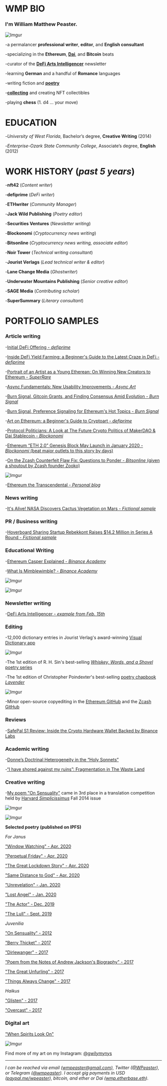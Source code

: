 # <b>WMP BIO</b>

### I'm <b>William Matthew Peaster.</b>

![Imgur](https://i.imgur.com/COmcG3F.jpg)

-a permalancer <b>professional writer</b>, <b>editor</b>, and <b>English consultant</b>

-specializing in the <b>Ethereum</b>, [<b>Dai</b>](https://github.com/apbendi/use-dai#freelancers), and <b>Bitcoin</b> beats

-curator of the [<b>DeFi Arts Intelligencer</b>](https://artsdefi.substack.com/) newsletter

-learning <b>German</b> and a handful of <b>Romance</b> languages

-writing fiction and <b>[poetry](http://wmpeaster.eth.link/)</b>

-[<b>collecting</b>](https://superrare.co/wmpeaster) and creating NFT collectibles

-playing <b>chess</b> (1. d4 ... your move)

# <b>EDUCATION</b> 

-<i>University of West Florida</i>, Bachelor’s degree, <b>Creative Writing</b> (2014)

-<i>Enterprise-Ozark State Community College</i>, Associate’s degree, <b>English</b> (2012)

# <b>WORK HISTORY (<i>past 5 years</i>)</b>

-<b>nft42</b> (<i>Content writer</i>)

-<b>defiprime</b> (<i>DeFi writer</i>)

-<b>ETHwriter</b> (<i>Community Manager</i>)

-<b>Jack Wild Publishing</b> (<i>Poetry editor</i>)

-<b>Securities Ventures</b> (<i>Newsletter writing</i>)

-<b>Blockonomi</b> (<i>Cryptocurrency news writing</i>)

-<b>Bitsonline</b> (<i>Cryptocurrency news writing, associate editor</i>)

-<b>Noir Tower</b> (<i>Technical writing consultant</i>)

-<b>Jourist Verlags</b> (<i>Lead technical writer & editor</i>)

-<b>Lane Change Media</b> (<i>Ghostwriter</i>)

-<b>Underwater Mountains Publishing</b> (<i>Senior creative editor</i>)

-<b>SAGE Media</b> (<i>Contributing scholar</i>)

-<b>SuperSummary</b> (<i>Literary consultant</i>)

# <b>PORTFOLIO SAMPLES</b>

### Article writing

-[Initial DeFi Offering - *defiprime*](https://defiprime.com/initial-defi-offering)

-[Inside DeFi Yield Farming: a Beginner's Guide to the Latest Craze in DeFi - *defiprime*](https://defiprime.com/defi-yield-farming)

-[Portrait of an Artist as a Young Etherean: On Winning New Creators to Ethereum - *SuperRare*](https://editorial.superrare.co/2020/05/28/portrait-of-an-artist-as-a-young-etherean-on-winning-new-creators-to-ethereum/)

-[Async Fundamentals: New Usability Improvements - *Async Art*](https://beta.cent.co/+xan9ik)

-[Burn Signal, Gitcoin Grants, and Finding Consensus Amid Evolution - *Burn Signal*](https://blog.burnsignal.io/burn-signal-gitcoin-grants/)

-[Burn Signal, Preference Signaling for Ethereum's Hot Topics - *Burn Signal*](https://blog.burnsignal.io/signaling-for-ethereums-hot-topics/)

-[Art on Ethereum: a Beginner's Guide to Cryptoart - *defiprime*](https://defiprime.com/cryptoart-on-ethereum)

-[Protocol Politicians: A Look at The Future Crypto Politics of MakerDAO & Dai Stablecoin - *Blockonomi*](https://blockonomi.com/protocol-politicians-makerdao-dai/)

-[Ethereum “ETH 2.0” Genesis Block May Launch in January 2020 - *Blockonomi* (beat major outlets to this story by days)](https://blockonomi.com/ethereum-eth-2-0-genesis-block-january-2020/)

-[On the Zcash Counterfeit Flaw Fix: Questions to Ponder - *Bitsonline* (given a shoutout by Zcash founder Zooko)](https://twitter.com/zooko/status/1092911343932399616)

![Imgur](https://i.imgur.com/XT2h6Rk.png)

-[Ethereum the Transcendental - *Personal blog*](https://medium.com/@wmpeaster/ethereum-the-transcendental-c4f536d9f263)

### News writing

-[It's Alive! NASA Discovers Cactus Vegetation on Mars - *Fictional sample*](https://docs.google.com/document/d/1M7UYwm00dmz6CxSe767VcmhS_60komtyc-Im_vwThys/edit?usp=sharing)

### PR / Business writing

-[Hoverboard Sharing Startup Rebekkont Raises $14.2 Million in Series A Round - *Fictional sample*](https://docs.google.com/document/d/1FKD-yPk7upIheQU5oNW9FhwLHCc0HGR1QOiUvbzQOik/edit?usp=sharing)

### Educational Writing

-[Ethereum Casper Explained - *Binance Academy*](https://www.binance.vision/blockchain/ethereum-casper-explained)

-[What Is Mimblewimble? - *Binance Academy*](https://www.binance.vision/blockchain/what-is-mimblewimble)

![Imgur](https://i.imgur.com/0UkU6Ls.png)

![Imgur](https://i.imgur.com/SQVd74h.png)

### Newsletter writing

-[DeFi Arts Intelligencer - *example from Feb. 15th*](https://artsdefi.substack.com/p/defi-arts-intelligencer-feb-15th)

### Editing 

-12,000 dictionary entries in Jourist Verlag's award-winning [Visual Dictionary app](https://www.jourist.com/product/jourist-visual-dictionary/)

![Imgur](https://i.imgur.com/cwSMasm.png)

-The 1st edition of R. H. Sin's best-selling [*Whiskey, Words, and a Shovel* poetry series](https://www.amazon.com/Whiskey-Words-Shovel-R-Sin/dp/1682410188/ref=sr_1_7?keywords=whiskey+words+%26&qid=1562342956&s=books&sr=1-7)

-The 1st edition of Christopher Poindexter's best-selling [poetry chapbook *Lavender*](https://www.amazon.com/Lavender-Christopher-Poindexter/dp/168241129X/ref=pd_rhf_dp_p_img_2?_encoding=UTF8&psc=1&refRID=8D50EBD5E9VZ6C08QFGA
)

![Imgur](https://i.imgur.com/eyFYODP.png)

-Minor open-source copyediting in the [Ethereum GitHub](https://github.com/ethereum/eth2.0-specs/pull/848) and the [Zcash GitHub](https://github.com/zcash/zcash/pull/3927)

### Reviews

-[SafePal S1 Review: Inside the Crypto Hardware Wallet Backed by Binance Labs](https://bitsonline.com/safepal-s1-review/)

### Academic writing

-[Donne’s Doctrinal Heterogeneity in the “Holy Sonnets”](https://www.academia.edu/33744926/John_Donne_s_Doctrinal_Heterogeneity_in_the_Holy_Sonnets_)

-[“I have shored against my ruins”: Fragmentation in The Waste Land](https://www.academia.edu/33744927/_I_have_shored_against_my_ruins_Fragmentation_in_T._S._Eliots_The_Waste_Land)

### Creative writing

-[My poem "On Sensuality"](https://gateway.temporal.cloud/ipfs/QmSGcw5BkpFxoaiqUQavpKFVEHDiYLH1cHDxZbfyJCKYwN) came in 3rd place in a translation competition held by [Harvard *Simplicissimus*](https://issuu.com/simplicissimusjournal/docs/simpl_f14_german_web/28) Fall 2014 issue

![Imgur](https://i.imgur.com/8ydLuuZ.png)

![Imgur](https://i.imgur.com/OBYuzji.png)

<b>Selected poetry (published on IPFS)</b>

*For Janus*

["Window Watching" - Apr. 2020](https://gateway.temporal.cloud/ipfs/QmWoin77QhH8ixT2naBP7nAGQ63CiLiCzJKRL7dtpHnhjR)

["Perpetual Friday" - Apr. 2020](https://gateway.temporal.cloud/ipfs/QmYmxQkrW5JuEbsp3ZVniaK6XsHGS5xYjWnMAjWxiW9NpV)

["The Great Lockdown Story" - Apr. 2020](https://gateway.temporal.cloud/ipfs/Qmf5htCkNu33tL1JEEgy5eWwnYLgPJ9McW71d3E2pYx1yC)

["Same Distance to God" - Apr. 2020](https://gateway.temporal.cloud/ipfs/QmfUvXXQjkq6LjkDPt5c7RGdmvatXGh3KHPiePFEaaun68)

["Unrevelation" - Jan. 2020](https://gateway.temporal.cloud/ipfs/QmbCww7ZtBexUrXn8K1Jz8gwpJfHJ1V1mFTjzupzGbj38v)

["Lost Angel" - Jan. 2020](https://gateway.temporal.cloud/ipfs/QmYrKcXvLvaVUpE78AojkMeGDaYHLX4Knc8RwCayD7Wsy1)

["The Actor" - Dec. 2019](https://gateway.temporal.cloud/ipfs/QmfZR7VewLvHqfSsrBAw7VYo3o33ptSLEcsw97yJzSNqMr)

["The Lull" - Sept. 2019](https://gateway.temporal.cloud/ipfs/Qmd13JqXdcxxTmgm8UkAAdMHiCmaCKvbbVxef6UZvwBMGr)

*Juvenilia*

["On Sensuality" - 2012](https://gateway.temporal.cloud/ipfs/QmSGcw5BkpFxoaiqUQavpKFVEHDiYLH1cHDxZbfyJCKYwN)

["Berry Thicket" - 2017](https://gateway.temporal.cloud/ipfs/QmQ2j2fCUWWqxYkL5zYHLAN5UDyWegixPv1kHp6JyLYpYc)

["Dirlewanger" - 2017](https://gateway.temporal.cloud/ipfs/QmUn9zmiFPserG2EwTk8wE3AwE6EV8x29HTSbpmndpoxoJ)

["Poem from the Notes of Andrew Jackson's Biography" - 2017](https://gateway.temporal.cloud/ipfs/QmZzrnCjAJAMeuc6E5g3YzjFqh2d2V3LtCaXV6meGQejsY)

["The Great Unfurling" - 2017](https://gateway.temporal.cloud/ipfs/QmUTwhTDBois3WpXajeUgGXAErrq7ankWBuAFNmFeFYSJP)

["Things Always Change" - 2017](https://gateway.temporal.cloud/ipfs/QmQYwBym8p4zD8SPQf6R47fub18E3nGJTyWEpZZF721E5L)

*Haikus*

["Glisten" - 2017](https://gateway.temporal.cloud/ipfs/QmWNXvPn7d2JUp4ViC8frn7qRvHqydaJGFBmb6Afi3c9rG)

["Overcast" - 2017](https://gateway.temporal.cloud/ipfs/QmNuJc7JXxhAaLFs9aMmCShAX5tquFUj7bZp11A2EWfps2)

### Digital art

["When Spirits Look On"](https://imgur.com/qnTcm4b)

![Imgur](https://i.imgur.com/qnTcm4b.jpg)


Find more of my art on my Instagram: [@gwilymynys](https://www.instagram.com/gwilymynys/)

***

*I can be reached via email (wmpeaster@gmail.com), Twitter ([@WPeaster](https://twitter.com/WPeaster)), or Telegram ([@wmpeaster](https://web.telegram.org/#/im?p=@wmpeaster)). I accept gig payments in USD ([paypal.me/wpeaster](paypal.me/wpeaster)), bitcoin, and ether or Dai ([wmp.etherbase.eth](https://etherscan.io/address/wmp.etherbase.eth)).*
